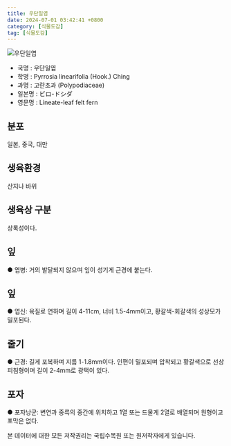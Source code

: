 ```yaml
---
title: 우단일엽
date: 2024-07-01 03:42:41 +0800
category: [식물도감]
tag: [식물도감]
---
```




![우단일엽](/fileUpload/plants/basic/Polypodiaceae/Pyrrosia/4304/1_th2.JPG)
- 국명 : 우단일엽
- 학명 : Pyrrosia linearifolia (Hook.) Ching
- 과명 : 고란초과 (Polypodiaceae)
- 일본명 : ビロ-ドシダ
- 영문명 : Lineate-leaf felt fern


## 분포
일본, 중국, 대만
## 생육환경
산지나 바위 
## 생육상 구분
상록성이다. 
## 잎
● 엽병: 거의 발달되지 않으며 잎이 성기게 근경에 붙는다. 
## 잎
● 엽신: 육질로 연하며 길이 4-11cm, 너비 1.5-4mm이고, 황갈색-회갈색의 성상모가 밀포된다. 
## 줄기
● 근경: 길게 포복하며 지름 1-1.8mm이다. 인편이 밀포되며 압착되고 황갈색으로 선상피침형이며 길이 2-4mm로 광택이 있다.
## 포자
● 포자낭군: 변연과 중륵의 중간에 위치하고 1열 또는 드물게 2열로 배열되며 원형이고 포막은 없다. 






본 데이터에 대한 모든 저작권리는 국립수목원 또는 원저작자에게 있습니다.
